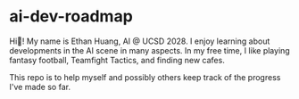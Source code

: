 # ai-dev-roadmap
Hi👋! My name is Ethan Huang, AI @ UCSD 2028. I enjoy learning about developments in the AI scene in many aspects. In my free time, I like playing fantasy football, Teamfight Tactics, and finding new cafes. 

This repo is to help myself and possibly others keep track of the progress I've made so far. 
